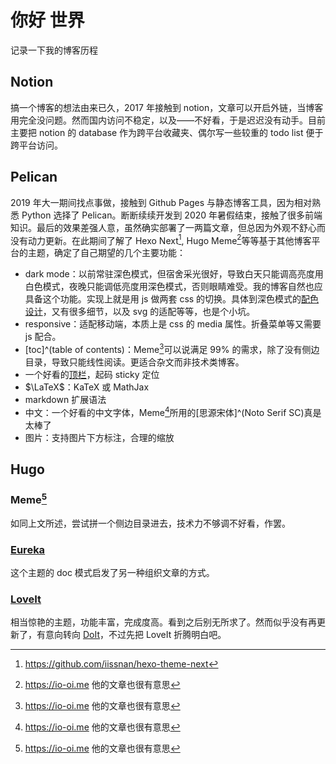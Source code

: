 # 你好 世界


记录一下我的博客历程

## Notion

搞一个博客的想法由来已久，2017 年接触到 notion，文章可以开启外链，当博客用完全没问题。然而国内访问不稳定，以及——不好看，于是迟迟没有动手。目前主要把 notion 的 database 作为跨平台收藏夹、偶尔写一些较重的 todo list 便于跨平台访问。

## Pelican

2019 年大一期间找点事做，接触到 Github Pages 与静态博客工具，因为相对熟悉 Python 选择了 Pelican。断断续续开发到 2020 年暑假结束，接触了很多前端知识。最后的效果差强人意，虽然确实部署了一两篇文章，但总因为外观不舒心而没有动力更新。在此期间了解了 Hexo Next[^next], Hugo Meme[^meme]等等基于其他博客平台的主题，确定了自己期望的几个主要功能：

[^next]: https://github.com/iissnan/hexo-theme-next
[^meme]: https://io-oi.me 他的文章也很有意思

- dark mode：以前常驻深色模式，但宿舍采光很好，导致白天只能调高亮度用白色模式，夜晚只能调低亮度用深色模式，否则眼睛难受。我的博客自然也应具备这个功能。实现上就是用 js 做两套 css 的切换。具体到深色模式的[配色设计](https://web.dev/prefers-color-scheme/)，又有很多细节，以及 svg 的适配等等，也是个小坑。
- responsive：适配移动端，本质上是 css 的 media 属性。折叠菜单等又需要 js 配合。
- [toc]^(table of contents)：Meme[^meme]可以说满足 99% 的需求，除了没有侧边目录，导致只能线性阅读。更适合杂文而非技术类博客。
- 一个好看的[顶栏](https://io-oi.me/tech/natural-native-gradient-rainbow-header/)，起码 sticky 定位
- $\LaTeX$：KaTeX 或 MathJax
- markdown 扩展语法
- 中文：一个好看的中文字体，Meme[^meme]所用的[思源宋体]^(Noto Serif SC)真是太棒了
- 图片：支持图片下方标注，合理的缩放

## Hugo

### Meme[^meme]

如同上文所述，尝试拼一个侧边目录进去，技术力不够调不好看，作罢。

### [Eureka](https://github.com/wangchucheng/hugo-eureka)

这个主题的 doc 模式启发了另一种组织文章的方式。

### [LoveIt](https://github.com/dillonzq/LoveIt)

相当惊艳的主题，功能丰富，完成度高。看到之后别无所求了。然而似乎没有再更新了，有意向转向 [DoIt](https://github.com/HEIGE-PCloud/DoIt)，不过先把 LoveIt 折腾明白吧。


